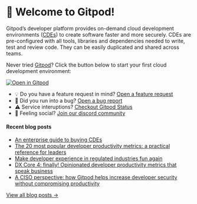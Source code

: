 # 👋 Welcome to Gitpod!

Gitpod’s developer platform provides on-demand cloud development environments ([CDEs](https://www.gitpod.io/cde)) to create software faster and more securely. CDEs are pre-configured with all tools, libraries and dependencies needed to write, test and review code. They can be easily duplicated and shared across teams.

Never tried [Gitpod](https://www.gitpod.io/)? Click the button below to start your first cloud development environment:

[![Open in Gitpod](https://gitpod.io/button/open-in-gitpod.svg)](https://gitpod.new)

* 💡 Do you have a feature request in mind? [Open a feature request](https://github.com/gitpod-io/gitpod/issues/new?assignees=&labels=&template=feature_request.md&title=)
* 🐛 Did you run into a bug? [Open a bug report](https://github.com/gitpod-io/gitpod/issues/new?assignees=&labels=bug&template=bug_report.yml)
* ⚠️ Service interuptions? [Checkout Gitpod Status](https://gitpodstatus.com/)
* 🦩 Feeling social? [Join our discord community](https://www.gitpod.io/chat)

#### Recent blog posts

<!--START_SECTION:feed-->
* [An enterprise guide to buying CDEs](https://www.gitpod.io/blog/enterprise-buyers-guide-cde)
* [The 20 most popular developer productivity metrics: a practical reference for leaders](https://www.gitpod.io/blog/20-most-popular-developer-productivity-metrics)
* [Make developer experience in regulated industries fun again](https://www.gitpod.io/blog/make-regulated-devex-fun-again)
* [DX Core 4: finally! Opinionated developer productivity metrics that speak business](https://www.gitpod.io/blog/dx-core-4-eng-leaders)
* [A CISO perspective: how Gitpod helps increase developer security without compromising productivity](https://www.gitpod.io/blog/a-ciso-perspective-improve-developer-security)
<!--END_SECTION:feed-->

[View all blog posts &rarr;](https://www.gitpod.io/blog)
